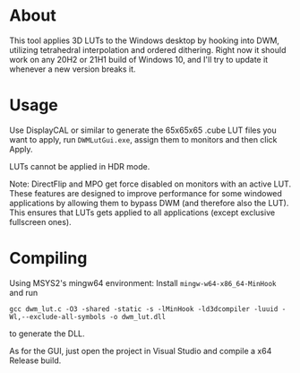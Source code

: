 # About
This tool applies 3D LUTs to the Windows desktop by hooking into DWM, utilizing tetrahedral interpolation and ordered dithering. Right now it should work on any 20H2 or 21H1 build of Windows 10, and I'll try to update it whenever a new version breaks it.

# Usage
Use DisplayCAL or similar to generate the 65x65x65 .cube LUT files you want to apply, run `DWMLutGui.exe`, assign them to monitors and then click Apply.

LUTs cannot be applied in HDR mode.

Note: DirectFlip and MPO get force disabled on monitors with an active LUT. These features are designed to improve performance for some windowed applications by allowing them to bypass DWM (and therefore also the LUT). This ensures that LUTs gets applied to all applications (except exclusive fullscreen ones).

# Compiling
Using MSYS2's mingw64 environment: Install `mingw-w64-x86_64-MinHook` and run
```
gcc dwm_lut.c -O3 -shared -static -s -lMinHook -ld3dcompiler -luuid -Wl,--exclude-all-symbols -o dwm_lut.dll
```

to generate the DLL.

As for the GUI, just open the project in Visual Studio and compile a x64 Release build.
